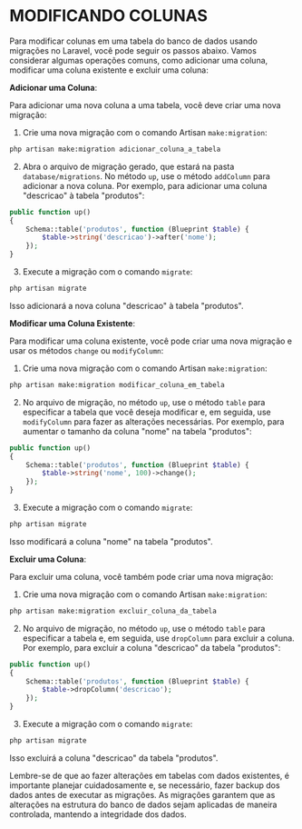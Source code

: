 # MODIFICANDO COLUNAS
Para modificar colunas em uma tabela do banco de dados usando migrações no Laravel, você pode seguir os passos abaixo. Vamos considerar algumas operações comuns, como adicionar uma coluna, modificar uma coluna existente e excluir uma coluna:

**Adicionar uma Coluna**:

Para adicionar uma nova coluna a uma tabela, você deve criar uma nova migração:

1. Crie uma nova migração com o comando Artisan `make:migration`:

```bash
php artisan make:migration adicionar_coluna_a_tabela
```

2. Abra o arquivo de migração gerado, que estará na pasta `database/migrations`. No método `up`, use o método `addColumn` para adicionar a nova coluna. Por exemplo, para adicionar uma coluna "descricao" à tabela "produtos":

```php
public function up()
{
    Schema::table('produtos', function (Blueprint $table) {
        $table->string('descricao')->after('nome');
    });
}
```

3. Execute a migração com o comando `migrate`:

```bash
php artisan migrate
```

Isso adicionará a nova coluna "descricao" à tabela "produtos".

**Modificar uma Coluna Existente**:

Para modificar uma coluna existente, você pode criar uma nova migração e usar os métodos `change` ou `modifyColumn`:

1. Crie uma nova migração com o comando Artisan `make:migration`:

```bash
php artisan make:migration modificar_coluna_em_tabela
```

2. No arquivo de migração, no método `up`, use o método `table` para especificar a tabela que você deseja modificar e, em seguida, use `modifyColumn` para fazer as alterações necessárias. Por exemplo, para aumentar o tamanho da coluna "nome" na tabela "produtos":

```php
public function up()
{
    Schema::table('produtos', function (Blueprint $table) {
        $table->string('nome', 100)->change();
    });
}
```

3. Execute a migração com o comando `migrate`:

```bash
php artisan migrate
```

Isso modificará a coluna "nome" na tabela "produtos".

**Excluir uma Coluna**:

Para excluir uma coluna, você também pode criar uma nova migração:

1. Crie uma nova migração com o comando Artisan `make:migration`:

```bash
php artisan make:migration excluir_coluna_da_tabela
```

2. No arquivo de migração, no método `up`, use o método `table` para especificar a tabela e, em seguida, use `dropColumn` para excluir a coluna. Por exemplo, para excluir a coluna "descricao" da tabela "produtos":

```php
public function up()
{
    Schema::table('produtos', function (Blueprint $table) {
        $table->dropColumn('descricao');
    });
}
```

3. Execute a migração com o comando `migrate`:

```bash
php artisan migrate
```

Isso excluirá a coluna "descricao" da tabela "produtos".

Lembre-se de que ao fazer alterações em tabelas com dados existentes, é importante planejar cuidadosamente e, se necessário, fazer backup dos dados antes de executar as migrações. As migrações garantem que as alterações na estrutura do banco de dados sejam aplicadas de maneira controlada, mantendo a integridade dos dados.
